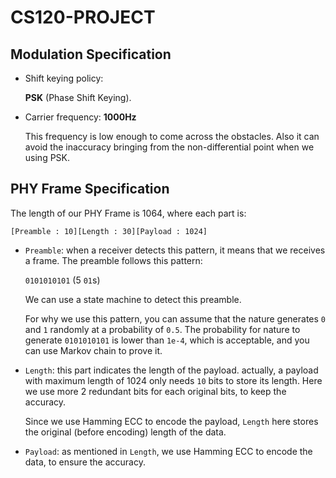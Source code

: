 # CS120-PROJECT

## Modulation Specification

- Shift keying policy:

    **PSK** (Phase Shift Keying).

- Carrier frequency: **1000Hz**

    This frequency is low enough to come across the obstacles. Also it can avoid the inaccuracy bringing from the non-differential point when we using PSK.

## PHY Frame Specification

The length of our PHY Frame is 1064, where each part is:

`[Preamble : 10][Length : 30][Payload : 1024]`

- `Preamble`: when a receiver detects this pattern, it means that we receives a frame. The preamble follows this pattern:

    `0101010101` (5 `01`s)

    We can use a state machine to detect this preamble.

    For why we use this pattern, you can assume that the nature generates `0` and `1` randomly at a probability of `0.5`. The probability for nature to generate `0101010101` is lower than `1e-4`, which is acceptable, and you can use Markov chain to prove it.

- `Length`: this part indicates the length of the payload. actually, a payload with maximum length of 1024 only needs `10` bits to store its length. Here we use more 2 redundant bits for each original bits, to keep the accuracy.

    Since we use Hamming ECC to encode the payload, `Length` here stores the original (before encoding) length of the data.

- `Payload`: as mentioned in `Length`, we use Hamming ECC to encode the data, to ensure the accuracy.